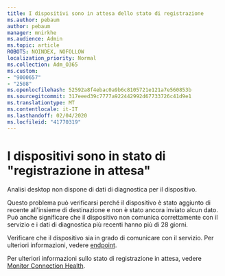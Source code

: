 ```yaml
---
title: I dispositivi sono in attesa dello stato di registrazione
ms.author: pebaum
author: pebaum
manager: mnirkhe
ms.audience: Admin
ms.topic: article
ROBOTS: NOINDEX, NOFOLLOW
localization_priority: Normal
ms.collection: Adm_O365
ms.custom:
- "9000657"
- "2508"
ms.openlocfilehash: 52592a8f4ebac0a9b6c8105721e121a7e560853b
ms.sourcegitcommit: 317eeed39c7777a922442992d67733726c41d9e1
ms.translationtype: MT
ms.contentlocale: it-IT
ms.lasthandoff: 02/04/2020
ms.locfileid: "41770319"
---
```

# <a name="devices-are-in-awaiting-enrollment-state"></a>I dispositivi sono in stato di "registrazione in attesa"

Analisi desktop non dispone di dati di diagnostica per il dispositivo. 

Questo problema può verificarsi perché il dispositivo è stato aggiunto di recente all'insieme di destinazione e non è stato ancora inviato alcun dato. Può anche significare che il dispositivo non comunica correttamente con il servizio e i dati di diagnostica più recenti hanno più di 28 giorni.

Verificare che il dispositivo sia in grado di comunicare con il servizio. Per ulteriori informazioni, vedere [endpoint](https://docs.microsoft.com/configmgr/desktop-analytics/enable-data-sharing#endpoints).

Per ulteriori informazioni sullo stato di registrazione in attesa, vedere [Monitor Connection Health](https://docs.microsoft.com/configmgr/desktop-analytics/monitor-connection-health#awaiting-enrollment).